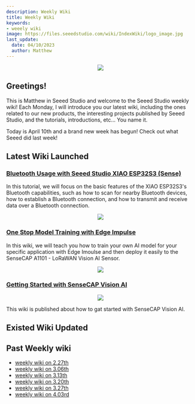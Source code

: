 ```yaml
---
description: Weekly Wiki
title: Weekly Wiki
keywords:
- weeely wiki
image: https://files.seeedstudio.com/wiki/IndexWiki/logo_image.jpg
last_update:
  date: 04/10/2023
  author: Matthew
---
```


<div align="center"><img width={1000} src="https://files.seeedstudio.com/wiki/IndexWiki/logo.png" /></div>

## Greetings!

This is Matthew in Seeed Studio and welcome to the Seeed Studio weekly wiki! Each Monday, I will introduce you our latest wiki, including the ones related to our new products, the interesting projects published by Seeed Studio, and the tutorials, introductions, etc... You name it.

Today is April 10th and a brand new week has begun! Check out what Seeed did last week!

## Latest Wiki Launched

### [Bluetooth Usage with Seeed Studio XIAO ESP32S3 (Sense)](https://wiki.seeedstudio.com/xiao_esp32s3_bluetooth)

In this tutorial, we will focus on the basic features of the XIAO ESP32S3's Bluetooth capabilities, such as how to scan for nearby Bluetooth devices, how to establish a Bluetooth connection, and how to transmit and receive data over a Bluetooth connection.

<div align="center"><img width={800} src="https://files.seeedstudio.com/wiki/SeeedStudio-XIAO-ESP32S3/img/64.jpg" /></div>

### [One Stop Model Training with Edge Impulse](https://wiki.seeedstudio.com/One-Stop-Model-Training-with-Edge-Impulse)

In this wiki, we will teach you how to train your own AI model for your specific application with Edge Imoulse and then deploy it easily to the SenseCAP A1101 - LoRaWAN Vision AI Sensor.

<div align="center"><img width={800} src="https://files.seeedstudio.com/wiki/SenseCAP-A1101/33.png" /></div>

### [Getting Started with SenseCAP Vision AI](https://wiki.seeedstudio.com/SenseCAP-Vision-AI-Get-Started)

<div align="center"><img width={800} src="https://media-cdn.seeedstudio.com/media/catalog/product/cache/bb49d3ec4ee05b6f018e93f896b8a25d/1/0/101990962-a1101-first-new-10.17.jpg" /></div>

This wiki is published about how to gat started with SenseCAP Vision AI.

## Existed Wiki Updated

## Past Weekly wiki

- [weekly wiki on 2.27th](/Seeed_Elderly/weekly_wiki/wiki227)
- [weekly wiki on 3.06th](/Seeed_Elderly/weekly_wiki/wiki306)
- [weekly wiki on 3.13th](/Seeed_Elderly/weekly_wiki/wiki313)
- [weekly wiki on 3.20th](/Seeed_Elderly/weekly_wiki/wiki320)
- [weekly wiki on 3.27th](/Seeed_Elderly/weekly_wiki/wiki327)
- [weekly wiki on 4.03rd](/Seeed_Elderly/weekly_wiki/wiki403)
